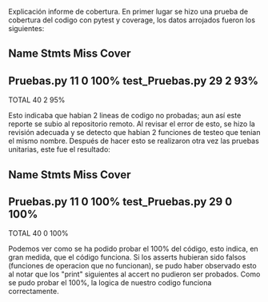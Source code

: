 Explicación informe de cobertura.
En primer lugar se hizo una prueba de cobertura del codigo con pytest y coverage, los datos arrojados fueron los siguientes:


Name              Stmts   Miss  Cover
-------------------------------------
Pruebas.py           11      0   100%
test_Pruebas.py      29      2    93%
-------------------------------------
TOTAL                40      2    95%


Esto indicaba que habian 2 lineas de codigo no probadas; aun así este reporte se subio al repositorio remoto.
Al revisar el error de esto, se hizo la revisión adecuada y se detecto que habian 2 funciones de testeo que tenian el mismo nombre.
Después de hacer esto se realizaron otra vez las pruebas unitarias, este fue el resultado:


Name              Stmts   Miss  Cover
-------------------------------------
Pruebas.py           11      0   100%
test_Pruebas.py      29      0   100%
-------------------------------------
TOTAL                40      0   100%


Podemos ver como se ha podido probar el 100% del código, esto indica, en gran medida, que el código funciona.
Si los asserts hubieran sido falsos (funciones de operacion que no funcionan), se pudo haber observado esto al notar que los "print" siguientes al accert no pudieron ser probados.
Como se pudo probar el 100%, la logica de nuestro codigo funciona correctamente.

